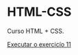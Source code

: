 # HTML-CSS
 Curso HTML + CSS.

<a href="https://arengheri.github.io/HTML-CSS/exercicios/ex011/index.html">Executar o exercicío 11</a>